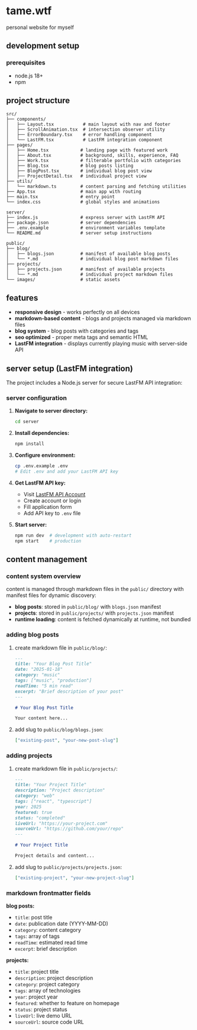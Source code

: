 # tame.wtf

personal website for myself

## development setup

### prerequisites
- node.js 18+
- npm


## project structure

```
src/
├── components/
│   ├── Layout.tsx           # main layout with nav and footer
│   ├── ScrollAnimation.tsx  # intersection observer utility
│   ├── ErrorBoundary.tsx    # error handling component
│   └── LastFM.tsx           # LastFM integration component
├── pages/
│   ├── Home.tsx            # landing page with featured work
│   ├── About.tsx           # background, skills, experience, FAQ
│   ├── Work.tsx            # filterable portfolio with categories
│   ├── Blog.tsx            # blog posts listing
│   ├── BlogPost.tsx        # individual blog post view
│   ├── ProjectDetail.tsx   # individual project view
├── utils/
│   └── markdown.ts         # content parsing and fetching utilities
├── App.tsx                 # main app with routing
├── main.tsx                # entry point
└── index.css               # global styles and animations

server/
├── index.js                # express server with LastFM API
├── package.json            # server dependencies
├── .env.example            # environment variables template
└── README.md               # server setup instructions

public/
├── blog/
│   ├── blogs.json          # manifest of available blog posts
│   └── *.md                # individual blog post markdown files
├── projects/
│   ├── projects.json       # manifest of available projects
│   └── *.md                # individual project markdown files
└── images/                 # static assets
```

## features

- **responsive design** - works perfectly on all devices
- **markdown-based content** - blogs and projects managed via markdown files
- **blog system** - blog posts with categories and tags
- **seo optimized** - proper meta tags and semantic HTML
- **LastFM integration** - displays currently playing music with server-side API

## server setup (LastFM integration)

The project includes a Node.js server for secure LastFM API integration:

### server configuration
1. **Navigate to server directory:**
   ```bash
   cd server
   ```

2. **Install dependencies:**
   ```bash
   npm install
   ```

3. **Configure environment:**
   ```bash
   cp .env.example .env
   # Edit .env and add your LastFM API key
   ```

4. **Get LastFM API key:**
   - Visit [LastFM API Account](https://www.last.fm/api/account/create)
   - Create account or login
   - Fill application form
   - Add API key to `.env` file

5. **Start server:**
   ```bash
   npm run dev  # development with auto-restart
   npm start    # production
   ```


## content management

### content system overview
content is managed through markdown files in the `public/` directory with manifest files for dynamic discovery:

- **blog posts**: stored in `public/blog/` with `blogs.json` manifest
- **projects**: stored in `public/projects/` with `projects.json` manifest
- **runtime loading**: content is fetched dynamically at runtime, not bundled

### adding blog posts
1. create markdown file in `public/blog/`:
   ```markdown
   ---
   title: "Your Blog Post Title"
   date: "2025-01-18"
   category: "music"
   tags: ["music", "production"]
   readTime: "5 min read"
   excerpt: "Brief description of your post"
   ---

   # Your Blog Post Title

   Your content here...
   ```

2. add slug to `public/blog/blogs.json`:
   ```json
   ["existing-post", "your-new-post-slug"]
   ```

### adding projects
1. create markdown file in `public/projects/`:
   ```markdown
   ---
   title: "Your Project Title"
   description: "Project description"
   category: "web"
   tags: ["react", "typescript"]
   year: 2025
   featured: true
   status: "completed"
   liveUrl: "https://your-project.com"
   sourceUrl: "https://github.com/your/repo"
   ---

   # Your Project Title

   Project details and content...
   ```

2. add slug to `public/projects/projects.json`:
   ```json
   ["existing-project", "your-new-project-slug"]
   ```

### markdown frontmatter fields

**blog posts:**
- `title`: post title
- `date`: publication date (YYYY-MM-DD)
- `category`: content category
- `tags`: array of tags
- `readTime`: estimated read time
- `excerpt`: brief description

**projects:**
- `title`: project title
- `description`: project description
- `category`: project category
- `tags`: array of technologies
- `year`: project year
- `featured`: whether to feature on homepage
- `status`: project status
- `liveUrl`: live demo URL
- `sourceUrl`: source code URL
